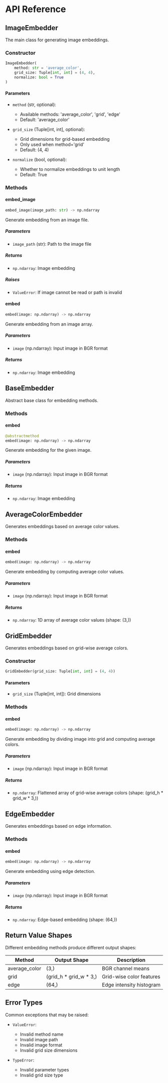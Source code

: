 # API Reference

## ImageEmbedder

The main class for generating image embeddings.

### Constructor

```python
ImageEmbedder(
    method: str = 'average_color',
    grid_size: Tuple[int, int] = (4, 4),
    normalize: bool = True
)
```

#### Parameters

- `method` (str, optional):
  - Available methods: 'average_color', 'grid', 'edge'
  - Default: 'average_color'

- `grid_size` (Tuple[int, int], optional):
  - Grid dimensions for grid-based embedding
  - Only used when method='grid'
  - Default: (4, 4)

- `normalize` (bool, optional):
  - Whether to normalize embeddings to unit length
  - Default: True

### Methods

#### embed_image

```python
embed_image(image_path: str) -> np.ndarray
```

Generate embedding from an image file.

##### Parameters
- `image_path` (str): Path to the image file

##### Returns
- `np.ndarray`: Image embedding

##### Raises
- `ValueError`: If image cannot be read or path is invalid

#### embed

```python
embed(image: np.ndarray) -> np.ndarray
```

Generate embedding from an image array.

##### Parameters
- `image` (np.ndarray): Input image in BGR format

##### Returns
- `np.ndarray`: Image embedding

## BaseEmbedder

Abstract base class for embedding methods.

### Methods

#### embed

```python
@abstractmethod
embed(image: np.ndarray) -> np.ndarray
```

Generate embedding for the given image.

##### Parameters
- `image` (np.ndarray): Input image in BGR format

##### Returns
- `np.ndarray`: Image embedding

## AverageColorEmbedder

Generates embeddings based on average color values.

### Methods

#### embed

```python
embed(image: np.ndarray) -> np.ndarray
```

Generate embedding by computing average color values.

##### Parameters
- `image` (np.ndarray): Input image in BGR format

##### Returns
- `np.ndarray`: 1D array of average color values (shape: (3,))

## GridEmbedder

Generates embeddings based on grid-wise average colors.

### Constructor

```python
GridEmbedder(grid_size: Tuple[int, int] = (4, 4))
```

#### Parameters
- `grid_size` (Tuple[int, int]): Grid dimensions

### Methods

#### embed

```python
embed(image: np.ndarray) -> np.ndarray
```

Generate embedding by dividing image into grid and computing average colors.

##### Parameters
- `image` (np.ndarray): Input image in BGR format

##### Returns
- `np.ndarray`: Flattened array of grid-wise average colors (shape: (grid_h * grid_w * 3,))

## EdgeEmbedder

Generates embeddings based on edge information.

### Methods

#### embed

```python
embed(image: np.ndarray) -> np.ndarray
```

Generate embedding using edge detection.

##### Parameters
- `image` (np.ndarray): Input image in BGR format

##### Returns
- `np.ndarray`: Edge-based embedding (shape: (64,))

## Return Value Shapes

Different embedding methods produce different output shapes:

| Method | Output Shape | Description |
|--------|--------------|-------------|
| average_color | (3,) | BGR channel means |
| grid | (grid_h * grid_w * 3,) | Grid-wise color features |
| edge | (64,) | Edge intensity histogram |

## Error Types

Common exceptions that may be raised:

- `ValueError`:
  - Invalid method name
  - Invalid image path
  - Invalid image format
  - Invalid grid size dimensions

- `TypeError`:
  - Invalid parameter types
  - Invalid grid size type 